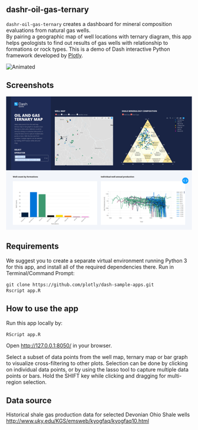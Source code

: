 ## dashr-oil-gas-ternary

`dashr-oil-gas-ternary` creates a dashboard for mineral composition evaluations from natural gas wells.  
By pairing a geographic map of well locations with ternary diagram, this app helps geologists to find out results of gas wells with relationship to formations or rock types.
This is a demo of Dash interactive Python framework developed by [Plotly](https//plot.ly/).

![Animated](assets/Screencast.gif)

## Screenshots
![initial](assets/Screenshot.png)

## Requirements
We suggest you to create a separate virtual environment running Python 3 for this app, and install all of the required dependencies there. Run in Terminal/Command Prompt:

```
git clone https://github.com/plotly/dash-sample-apps.git
Rscript app.R
```

## How to use the app
Run this app locally by:
```
RScript app.R
```
Open http://127.0.0.1:8050/ in your browser.

Select a subset of data points from the well map, ternary map or bar graph to visualize cross-filtering to other plots.
Selection can be done by clicking on individual data points, or by using the lasso tool to capture multiple data points or bars. Hold the SHIFT
key while clicking and dragging for multi-region selection.

## Data source
Historical shale gas production data for selected Devonian Ohio Shale wells http://www.uky.edu/KGS/emsweb/kyogfaq/kyogfaq10.html
